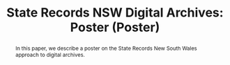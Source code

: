 ---
abstract: In this paper, we describe a poster on the State Records New South Wales
  approach to digital archives.
creators:
- Lehane, Richard
- Findlay, Cassie
- Archer, Danny
date: null
document_url: https://services.phaidra.univie.ac.at/api/object/o:378697/download
grand_parent: iPRES
institutions: []
keywords:
- recordkeeping
- archives
- state records new south wales
landing_page_url: https://phaidra.univie.ac.at/o:378697
language: eng
layout: publication
license: CC BY-NC-SA 3.0 AT
notes_url: null
parent: iPRES 2014
presentation_url: null
publication_type: poster
size: 61030
source_name: iPRES
title: 'State Records NSW Digital Archives: Poster (Poster) '
year: 2014
---